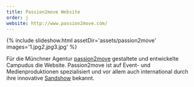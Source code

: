 ```yaml
---
title: Passion2move Website
order: j
website: http://www.passion2move.com/
---
```


{% include slideshow.html assetDir='assets/passion2move' images='1.jpg*2.jpg*3.jpg' %}

Für die Münchner Agentur [passion2move](http://www.passion2move.com/) gestaltete und entwickelte Campudus die Website. Passion2move ist auf Event- und Medienproduktionen spezialisiert und vor allem auch international durch ihre innovative [Sandshow](http://www.sandshow.de/) bekannt.
